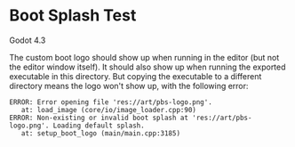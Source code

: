 # Boot Splash Test

Godot 4.3

The custom boot logo should show up when running in the editor (but not the editor window itself).
It should also show up when running the exported executable in this directory.
But copying the executable to a different directory means the logo won't show up, with the following error:

```
ERROR: Error opening file 'res://art/pbs-logo.png'.
   at: load_image (core/io/image_loader.cpp:90)
ERROR: Non-existing or invalid boot splash at 'res://art/pbs-logo.png'. Loading default splash.
   at: setup_boot_logo (main/main.cpp:3185)
```
